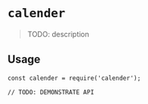 # `calender`

> TODO: description

## Usage

```
const calender = require('calender');

// TODO: DEMONSTRATE API
```
